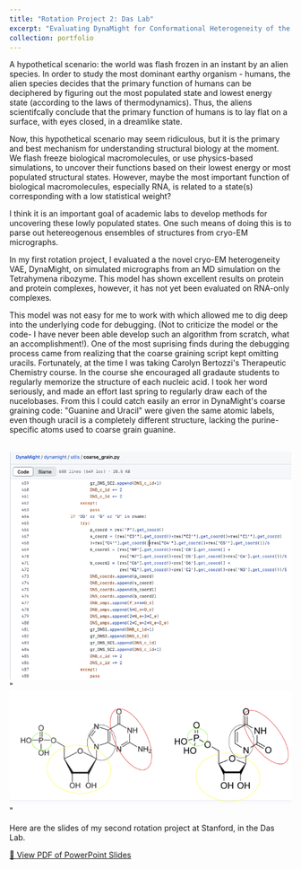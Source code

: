 ```yaml
---
title: "Rotation Project 2: Das Lab"
excerpt: "Evaluating DynaMight for Conformational Heterogeneity of the Tetrahymena Ribozyme<br/><img src='/images/rot_proj_2_image.png'>"
collection: portfolio
---
```

A hypothetical scenario: the world was flash frozen in an instant by an alien species. In order to study the most dominant earthy organism - humans, the alien species decides that the primary function of humans can be deciphered by figuring out the most populated state and lowest energy state (according to the laws of thermodynamics). Thus, the aliens scientifcally conclude that the primary function of humans is to lay flat on a surface, with eyes closed, in a dreamlike state. 

Now, this hypothetical scenario may seem ridiculous, but it is the primary and best mechanism for understanding structural biology at the moment. We flash freeze biological macromolecules, or use physics-based simulations, to uncover their functions based on their lowest energy or most populated structural states. However, maybe the most important function of biological macromolecules, especially RNA, is related to a state(s) corresponding with a low statistical weight?  

I think it is an important goal of academic labs to develop methods for uncovering these lowly populated states. One such means of doing this is to parse out hetereogenous ensembles of structures from cryo-EM micrographs. 

In my first rotation project, I evaluated a the novel cryo-EM heterogeneity VAE, DynaMight, on simulated micrographs from an MD simulation on the Tetrahymena ribozyme. This model has shown excellent results on protein and protein complexes, however, it has not yet been evaluated on RNA-only complexes. 

This model was not easy for me to work with which allowed me to dig deep into the underlying code for debugging. (Not to criticize the model or the code- I have never been able develop such an algorithm from scratch, what an accomplishment!). One of the most suprising finds during the debugging process came from realizing that the coarse graining script kept omitting uracils. Fortunately, at the time I was taking Carolyn Bertozzi's Therapeutic Chemistry course. In the course she encouraged all gradaute students to regularly memorize the structure of each nucleic acid. I took her word seriously, and made an effort last spring to regularly draw each of the nucelobases. From this I could catch easily an error in DynaMight's coarse graining code: "Guanine and Uracil" were given the same atomic labels, even though uracil is a completely different structure, lacking the purine-specific atoms used to coarse grain guanine. 

<br/><img src='/images/dynamight_coarse_grain.png'>"
<br/><img src='/images/dynamight_coarse_grain_2.png'>"


Here are the slides of my second rotation project at Stanford, in the Das Lab. 

[📄 View PDF of PowerPoint Slides](/files/Tully_Rotation_project_2.pdf)
